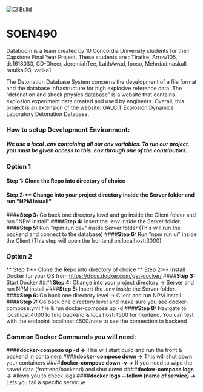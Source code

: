 ![CI Build](https://github.com/Data-Boom/SOEN490/workflows/CI%20Build/badge.svg)

# SOEN490

Databoom is a team created by 10 Concordia University students for their Capstone Final Year Project. 
These students are : Tirafire, Arrow105, ds1618033, GD-Dheer, JeremiahTee, LaithAwad, Iposo, Mehrdadmaskull, ratulkai93, vatika1.

The Detonation Database System concerns the development of a file format and the database infrastructure for high explosive reference data. The “detonation and shock physics database” is a website that contains explosion experiment data created and used by engineers. Overall, this project is an extension of the website: GALCIT Explosion Dynamics Laboratory Detonation Database.



### How to setup Development Environment:
##### We use a local .env containing all our env variables. To run our project, you must be given access to this .env through one of the contributors.

### Option 1

#### Step 1: Clone the Repo into directory of choice
#### Step 2:** Change into your project directory inside the Server folder and run "NPM install"
####**Step 3:** Go back one directory level and go inside the Client folder and run "NPM install"
####**Step 4:** Insert the .env inside the Server folder.
####**Step 5:** Run "npm run dev" inside Server folder (This will run the backend and connect to the database)
####**Step 6:** Run "npm run ui" inside the Client (This step will open the frontend on localhost:3000)
<br>

### Option 2

** Step 1:** Clone the Repo into directory of choice
** Step 2:** Install Docker for your OS from https://docs.docker.com/get-docker/
####**Step 3:** Start Docker
####**Step 4:** Change into your project directory -> Server and run NPM install
####**Step 5:** Insert the .env inside the Server folder.
####**Step 6:** Go back one directory level -> Client and run NPM install
####**Step 7:** Go back one directory level and make sure you see docker-compose.yml file & run docker-compose up -d
####**Step 8:** Navigate to localhost:4000 to find backend & localhost:4500 for frontend. You can test with the endpoint localhost:4500/note to see the connection to backend
<br>

### Common Docker Commands you will need:
####**docker-compose up -d ->** This will start build and run the front & backend in containers
####**docker-compose down ->** This will shut down your containers
####**docker-compose down -v ->** If you need to wipe the saved data (frontend/backend) and shut down
####**docker-compose logs ->** Allows you to check logs
####**docker logs --follow (name of service) ->** Lets you tail a specific servic \e

